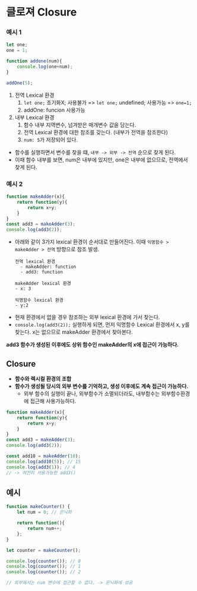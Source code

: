 # 클로져 Closure 

### 예시 1

```js
let one; 
one = 1;

function addone(num){
    console.log(one+num);
}

addOne(5);
```
  1. 전역 Lexical 환경 
     1. `let one;` 초기화X; 사용불가 => `let one;` undefined; 사용가능 => `one=1;`
     2. addOne: funcion 사용가능 
  2. 내부 Lexical 환경 
     1. 함수 내부 지역변수, 넘겨받은 매개변수 값을 담는다.
     2. 전역 Lexical 환경에 대한 참조를 갖는다. (내부가 전역을 참조한다)
     3. `num: 5`가 저장되어 있다.
- 함수를 실행하면서 변수를 찾을 떄, `내부 -> 외부 -> 전역` 순으로 찾게 된다. 
- 이때 함수 내부를 보면, num은 내부에 있지만, one은 내부에 없으므로, 전역에서 찾게 된다. 

### 예시 2
```js
function makeAdder(x){
    return function(y){
        return x+y;
    }
}
const add3 = makeAdder(3);
console.log(add3(2));
```
- 아래와 같이 3가지 lexical 환경이 순서대로 만들어진다. 이때 `익명함수 > makeAdder > 전역` 방향으로 참조 발생. 
    ```
    전역 lexical 환경
      - makeAdder: function
      - add3: function
    ```
    ```
    makeAdder lexical 환경 
    - x: 3
    ```
    ```
    익명함수 lexical 환경 
    - y:2
    ```
- 현재 환경에서 없을 경우 참조하는 외부 lexical 환경에 가서 찾는다. 
- `console.log(add3(2));` 실행하게 되면, 먼저 익명함수 Lexical 환경에서 x, y를 찾는다. x는 없으므로 makeAdder 환경에서 찾아본다. 

**add3 함수가 생성된 이후에도 상위 함수인 makeAdder의 x에 접근이 가능하다.**

## Closure
- **함수와 렉시컬 환경의 조합**
- **함수가 생성될 당시의 외부 변수를 기억하고, 생성 이후에도 계속 접근이 가능하다.** 
  - 외부 함수의 실행이 끝나, 외부함수가 소멸되더라도, 내부함수는 외부함수환경에 접근해 사용가능하다. 
```js
function makeAdder(x){
    return function(y){
        return x+y;
    }
}
const add3 = makeAdder(3);
console.log(add3(2));

const add10 = makeAdder(10);
console.log(add10(5)); // 15
console.log(add3(1)); // 4
// -> 여전히 사용가능한 add3()
```

## 예시
```js
function makeCounter() {
    let num = 0; // 은닉화

    return function(){
        return num++;
    };
}

let counter = makeCounter();

console.log(counter()); // 0
console.log(counter()); // 1
console.log(counter()); // 2

// 외부에서는 num 변수에 접근할 수 없다. -> 은닉화에 성공
```